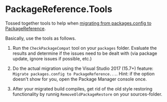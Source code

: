 # PackageReference.Tools
Tossed together tools to help when [migrating from packages.config to PackageReference](https://docs.microsoft.com/en-us/nuget/reference/migrate-packages-config-to-package-reference).

Basically, use the tools as follows.

1. Run the `CheckPackageCompat` tool on your `packages` folder.
   Evaluate the results and determine if the issues need to be dealt with
   (via package update, ignore issues if possible, etc.)

2. Do the actual migration using the Visual Studio 2017 (15.7+) feature:
   `Migrate packages.config to PackageReference...`.
   Hint: if the option doesn't show for you, open the Package Manager
   console once.

3. After your migrated build compiles, get rid of the old style restoring
   functionality by runnig `RemoveOldPackageRestore` on your sources-folder.


